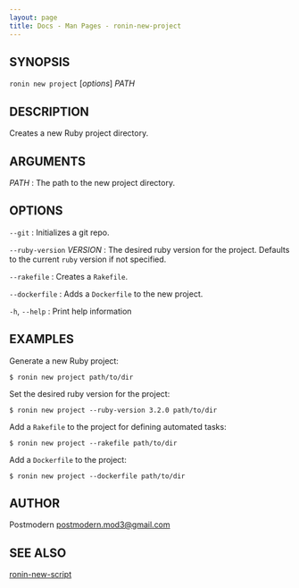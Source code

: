 ```yaml
---
layout: page
title: Docs - Man Pages - ronin-new-project
---
```


## SYNOPSIS

`ronin new project` [*options*] *PATH*

## DESCRIPTION

Creates a new Ruby project directory.

## ARGUMENTS

*PATH*
: The path to the new project directory.

## OPTIONS

`--git`
: Initializes a git repo.

`--ruby-version` *VERSION*
: The desired ruby version for the project. Defaults to the current `ruby`
  version if not specified.

`--rakefile`
: Creates a `Rakefile`.

`--dockerfile`
: Adds a `Dockerfile` to the new project.

`-h`, `--help`
: Print help information

## EXAMPLES

Generate a new Ruby project:

    $ ronin new project path/to/dir

Set the desired ruby version for the project:

    $ ronin new project --ruby-version 3.2.0 path/to/dir

Add a `Rakefile` to the project for defining automated tasks:

    $ ronin new project --rakefile path/to/dir

Add a `Dockerfile` to the project:

    $ ronin new project --dockerfile path/to/dir

## AUTHOR

Postmodern <postmodern.mod3@gmail.com>

## SEE ALSO

[ronin-new-script](ronin-new-script.1.html)

